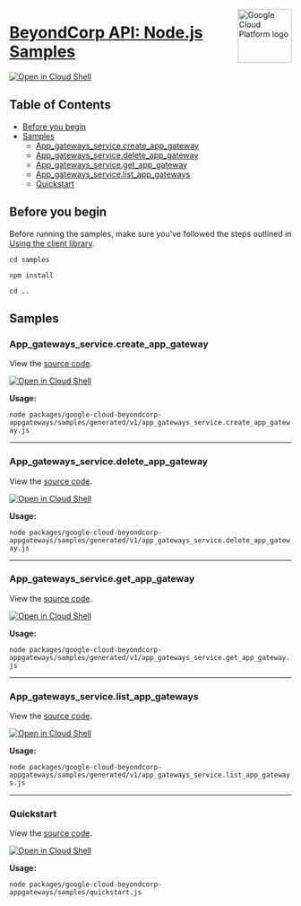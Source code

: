 [//]: # "This README.md file is auto-generated, all changes to this file will be lost."
[//]: # "To regenerate it, use `python -m synthtool`."
<img src="https://avatars2.githubusercontent.com/u/2810941?v=3&s=96" alt="Google Cloud Platform logo" title="Google Cloud Platform" align="right" height="96" width="96"/>

# [BeyondCorp API: Node.js Samples](https://github.com/googleapis/google-cloud-node)

[![Open in Cloud Shell][shell_img]][shell_link]



## Table of Contents

* [Before you begin](#before-you-begin)
* [Samples](#samples)
  * [App_gateways_service.create_app_gateway](#app_gateways_service.create_app_gateway)
  * [App_gateways_service.delete_app_gateway](#app_gateways_service.delete_app_gateway)
  * [App_gateways_service.get_app_gateway](#app_gateways_service.get_app_gateway)
  * [App_gateways_service.list_app_gateways](#app_gateways_service.list_app_gateways)
  * [Quickstart](#quickstart)

## Before you begin

Before running the samples, make sure you've followed the steps outlined in
[Using the client library](https://github.com/googleapis/google-cloud-node#using-the-client-library).

`cd samples`

`npm install`

`cd ..`

## Samples



### App_gateways_service.create_app_gateway

View the [source code](https://github.com/googleapis/google-cloud-node/blob/master/packages/google-cloud-beyondcorp-appgateways/samples/generated/v1/app_gateways_service.create_app_gateway.js).

[![Open in Cloud Shell][shell_img]](https://console.cloud.google.com/cloudshell/open?git_repo=https://github.com/googleapis/google-cloud-node&page=editor&open_in_editor=packages/google-cloud-beyondcorp-appgateways/samples/generated/v1/app_gateways_service.create_app_gateway.js,samples/README.md)

__Usage:__


`node packages/google-cloud-beyondcorp-appgateways/samples/generated/v1/app_gateways_service.create_app_gateway.js`


-----




### App_gateways_service.delete_app_gateway

View the [source code](https://github.com/googleapis/google-cloud-node/blob/master/packages/google-cloud-beyondcorp-appgateways/samples/generated/v1/app_gateways_service.delete_app_gateway.js).

[![Open in Cloud Shell][shell_img]](https://console.cloud.google.com/cloudshell/open?git_repo=https://github.com/googleapis/google-cloud-node&page=editor&open_in_editor=packages/google-cloud-beyondcorp-appgateways/samples/generated/v1/app_gateways_service.delete_app_gateway.js,samples/README.md)

__Usage:__


`node packages/google-cloud-beyondcorp-appgateways/samples/generated/v1/app_gateways_service.delete_app_gateway.js`


-----




### App_gateways_service.get_app_gateway

View the [source code](https://github.com/googleapis/google-cloud-node/blob/master/packages/google-cloud-beyondcorp-appgateways/samples/generated/v1/app_gateways_service.get_app_gateway.js).

[![Open in Cloud Shell][shell_img]](https://console.cloud.google.com/cloudshell/open?git_repo=https://github.com/googleapis/google-cloud-node&page=editor&open_in_editor=packages/google-cloud-beyondcorp-appgateways/samples/generated/v1/app_gateways_service.get_app_gateway.js,samples/README.md)

__Usage:__


`node packages/google-cloud-beyondcorp-appgateways/samples/generated/v1/app_gateways_service.get_app_gateway.js`


-----




### App_gateways_service.list_app_gateways

View the [source code](https://github.com/googleapis/google-cloud-node/blob/master/packages/google-cloud-beyondcorp-appgateways/samples/generated/v1/app_gateways_service.list_app_gateways.js).

[![Open in Cloud Shell][shell_img]](https://console.cloud.google.com/cloudshell/open?git_repo=https://github.com/googleapis/google-cloud-node&page=editor&open_in_editor=packages/google-cloud-beyondcorp-appgateways/samples/generated/v1/app_gateways_service.list_app_gateways.js,samples/README.md)

__Usage:__


`node packages/google-cloud-beyondcorp-appgateways/samples/generated/v1/app_gateways_service.list_app_gateways.js`


-----




### Quickstart

View the [source code](https://github.com/googleapis/google-cloud-node/blob/master/packages/google-cloud-beyondcorp-appgateways/samples/quickstart.js).

[![Open in Cloud Shell][shell_img]](https://console.cloud.google.com/cloudshell/open?git_repo=https://github.com/googleapis/google-cloud-node&page=editor&open_in_editor=packages/google-cloud-beyondcorp-appgateways/samples/quickstart.js,samples/README.md)

__Usage:__


`node packages/google-cloud-beyondcorp-appgateways/samples/quickstart.js`






[shell_img]: https://gstatic.com/cloudssh/images/open-btn.png
[shell_link]: https://console.cloud.google.com/cloudshell/open?git_repo=https://github.com/googleapis/google-cloud-node&page=editor&open_in_editor=samples/README.md
[product-docs]: https://cloud.google.com/beyondcorp
